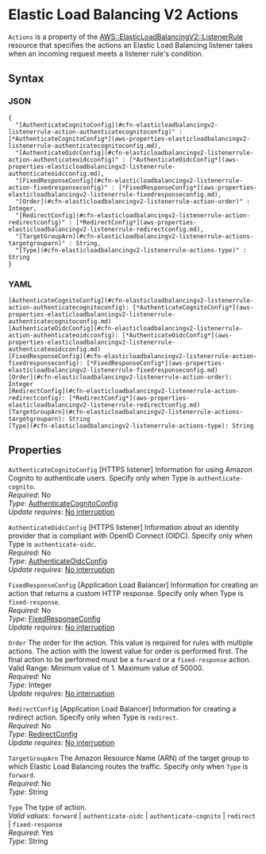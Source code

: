 # Elastic Load Balancing V2 Actions<a name="aws-properties-elasticloadbalancingv2-listenerrule-actions"></a>

`Actions` is a property of the [AWS::ElasticLoadBalancingV2::ListenerRule](aws-resource-elasticloadbalancingv2-listenerrule.md) resource that specifies the actions an Elastic Load Balancing listener takes when an incoming request meets a listener rule's condition\.

## Syntax<a name="w13ab1c21c10d138c23c15b5"></a>

### JSON<a name="aws-properties-elasticloadbalancingv2-listenerrule-actions-syntax.json"></a>

```
{
  "[AuthenticateCognitoConfig](#cfn-elasticloadbalancingv2-listenerrule-action-authenticatecognitoconfig)" : [*AuthenticateCognitoConfig*](aws-properties-elasticloadbalancingv2-listenerrule-authenticatecognitoconfig.md),
  "[AuthenticateOidcConfig](#cfn-elasticloadbalancingv2-listenerrule-action-authenticateoidcconfig)" : [*AuthenticateOidcConfig*](aws-properties-elasticloadbalancingv2-listenerrule-authenticateoidcconfig.md),
  "[FixedResponseConfig](#cfn-elasticloadbalancingv2-listenerrule-action-fixedresponseconfig)" : [*FixedResponseConfig*](aws-properties-elasticloadbalancingv2-listenerrule-fixedresponseconfig.md),
  "[Order](#cfn-elasticloadbalancingv2-listenerrule-action-order)" : Integer,
  "[RedirectConfig](#cfn-elasticloadbalancingv2-listenerrule-action-redirectconfig)" : [*RedirectConfig*](aws-properties-elasticloadbalancingv2-listenerrule-redirectconfig.md),
  "[TargetGroupArn](#cfn-elasticloadbalancingv2-listenerrule-actions-targetgrouparn)" : String,
  "[Type](#cfn-elasticloadbalancingv2-listenerrule-actions-type)" : String  
}
```

### YAML<a name="aws-properties-elasticloadbalancingv2-listenerrule-actions-syntax.yaml"></a>

```
[AuthenticateCognitoConfig](#cfn-elasticloadbalancingv2-listenerrule-action-authenticatecognitoconfig): [*AuthenticateCognitoConfig*](aws-properties-elasticloadbalancingv2-listenerrule-authenticatecognitoconfig.md)
[AuthenticateOidcConfig](#cfn-elasticloadbalancingv2-listenerrule-action-authenticateoidcconfig): [*AuthenticateOidcConfig*](aws-properties-elasticloadbalancingv2-listenerrule-authenticateoidcconfig.md)
[FixedResponseConfig](#cfn-elasticloadbalancingv2-listenerrule-action-fixedresponseconfig): [*FixedResponseConfig*](aws-properties-elasticloadbalancingv2-listenerrule-fixedresponseconfig.md)
[Order](#cfn-elasticloadbalancingv2-listenerrule-action-order): Integer
[RedirectConfig](#cfn-elasticloadbalancingv2-listenerrule-action-redirectconfig): [*RedirectConfig*](aws-properties-elasticloadbalancingv2-listenerrule-redirectconfig.md)
[TargetGroupArn](#cfn-elasticloadbalancingv2-listenerrule-actions-targetgrouparn): String
[Type](#cfn-elasticloadbalancingv2-listenerrule-actions-type): String
```

## Properties<a name="w13ab1c21c10d138c23c15b7"></a>

`AuthenticateCognitoConfig`  <a name="cfn-elasticloadbalancingv2-listenerrule-action-authenticatecognitoconfig"></a>
\[HTTPS listener\] Information for using Amazon Cognito to authenticate users\. Specify only when Type is `authenticate-cognito`\.  
*Required*: No  
*Type*: [AuthenticateCognitoConfig](aws-properties-elasticloadbalancingv2-listenerrule-authenticatecognitoconfig.md)  
*Update requires*: [No interruption](using-cfn-updating-stacks-update-behaviors.md#update-no-interrupt)

`AuthenticateOidcConfig`  <a name="cfn-elasticloadbalancingv2-listenerrule-action-authenticateoidcconfig"></a>
\[HTTPS listener\] Information about an identity provider that is compliant with OpenID Connect \(OIDC\)\. Specify only when Type is `authenticate-oidc`\.  
*Required*: No  
*Type*: [AuthenticateOidcConfig](aws-properties-elasticloadbalancingv2-listenerrule-authenticateoidcconfig.md)  
*Update requires*: [No interruption](using-cfn-updating-stacks-update-behaviors.md#update-no-interrupt)

`FixedResponseConfig`  <a name="cfn-elasticloadbalancingv2-listenerrule-action-fixedresponseconfig"></a>
\[Application Load Balancer\] Information for creating an action that returns a custom HTTP response\. Specify only when Type is `fixed-response`\.  
*Required*: No  
*Type*: [FixedResponseConfig](aws-properties-elasticloadbalancingv2-listenerrule-fixedresponseconfig.md)  
*Update requires*: [No interruption](using-cfn-updating-stacks-update-behaviors.md#update-no-interrupt)

`Order`  <a name="cfn-elasticloadbalancingv2-listenerrule-action-order"></a>
The order for the action\. This value is required for rules with multiple actions\. The action with the lowest value for order is performed first\. The final action to be performed must be a `forward` or a `fixed-response` action\.  
Valid Range: Minimum value of 1\. Maximum value of 50000\.  
*Required*: No  
*Type*: Integer  
*Update requires*: [No interruption](using-cfn-updating-stacks-update-behaviors.md#update-no-interrupt)

`RedirectConfig`  <a name="cfn-elasticloadbalancingv2-listenerrule-action-redirectconfig"></a>
\[Application Load Balancer\] Information for creating a redirect action\. Specify only when Type is `redirect`\.  
*Required*: No  
*Type*: [RedirectConfig](aws-properties-elasticloadbalancingv2-listenerrule-redirectconfig.md)  
*Update requires*: [No interruption](using-cfn-updating-stacks-update-behaviors.md#update-no-interrupt)

`TargetGroupArn`  <a name="cfn-elasticloadbalancingv2-listenerrule-actions-targetgrouparn"></a>
The Amazon Resource Name \(ARN\) of the target group to which Elastic Load Balancing routes the traffic\. Specify only when `Type` is `forward`\.  
*Required*: No  
*Type*: String

`Type`  <a name="cfn-elasticloadbalancingv2-listenerrule-actions-type"></a>
The type of action\.  
*Valid values*: `forward` \| `authenticate-oidc` \| `authenticate-cognito` \| `redirect` \| `fixed-response`  
*Required*: Yes  
*Type*: String